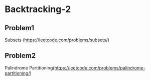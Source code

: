 # Backtracking-2

## Problem1 
Subsets (https://leetcode.com/problems/subsets/)


## Problem2

Palindrome Partitioning(https://leetcode.com/problems/palindrome-partitioning/)


